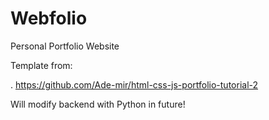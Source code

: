 # Webfolio
Personal Portfolio Website

Template from: 

. https://github.com/Ade-mir/html-css-js-portfolio-tutorial-2

Will modify backend with Python in future! 
